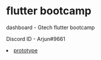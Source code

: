 # flutter bootcamp

dashboard - Gtech flutter bootcamp

Discord ID - Arjun#9661

<li> <a href="https://drive.google.com/file/d/13zaYfNnoRrSNcgUphCk3FglMfmVHSqq_/view?usp=sharing">prototype</a>
